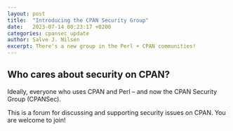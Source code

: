 ```yaml
---
layout: post
title:  "Introducing the CPAN Security Group"
date:   2023-07-14 00:23:17 +0200
categories: cpansec update
author: Salve J. Nilsen
excerpt: There's a new group in the Perl + CPAN communities!
---
```


## Who cares about security on CPAN?

Ideally, everyone who uses CPAN and Perl – and now the CPAN Security Group (CPANSec).

This is a forum for discussing and supporting security issues on CPAN.
You are welcome to join!
